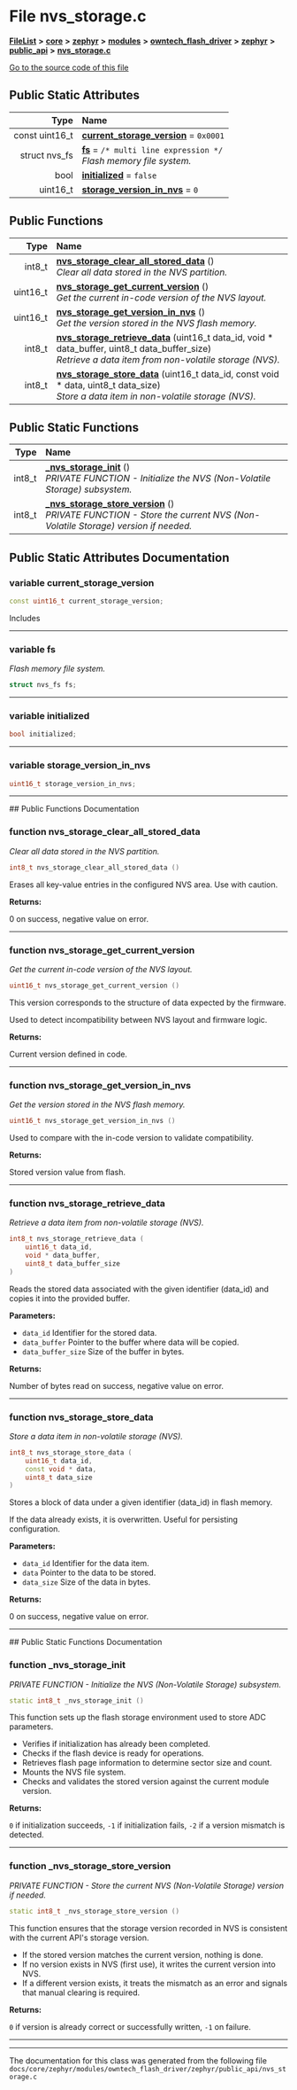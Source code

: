 

# File nvs\_storage.c



[**FileList**](files.md) **>** [**core**](dir_771164b9325b04f1442f7a3ffa8ecb89.md) **>** [**zephyr**](dir_09002e7ce91f09aeb040dfd1861a47f4.md) **>** [**modules**](dir_6d0fb8ab814c517e7f155fb837e32f72.md) **>** [**owntech\_flash\_driver**](dir_47b8019f52d29447200a9fe029247d2f.md) **>** [**zephyr**](dir_b20d16dae1dc20106d56014478318b72.md) **>** [**public\_api**](dir_ce5a725b60c8953eacf539a6c77604d3.md) **>** [**nvs\_storage.c**](nvs__storage_8c.md)

[Go to the source code of this file](nvs__storage_8c_source.md)


























## Public Static Attributes

| Type | Name |
| ---: | :--- |
|  const uint16\_t | [**current\_storage\_version**](#variable-current_storage_version)   = `0x0001`<br> |
|  struct nvs\_fs | [**fs**](#variable-fs)   = `/* multi line expression */`<br>_Flash memory file system._  |
|  bool | [**initialized**](#variable-initialized)   = `false`<br> |
|  uint16\_t | [**storage\_version\_in\_nvs**](#variable-storage_version_in_nvs)   = `0`<br> |














## Public Functions

| Type | Name |
| ---: | :--- |
|  int8\_t | [**nvs\_storage\_clear\_all\_stored\_data**](#function-nvs_storage_clear_all_stored_data) () <br>_Clear all data stored in the NVS partition._  |
|  uint16\_t | [**nvs\_storage\_get\_current\_version**](#function-nvs_storage_get_current_version) () <br>_Get the current in-code version of the NVS layout._  |
|  uint16\_t | [**nvs\_storage\_get\_version\_in\_nvs**](#function-nvs_storage_get_version_in_nvs) () <br>_Get the version stored in the NVS flash memory._  |
|  int8\_t | [**nvs\_storage\_retrieve\_data**](#function-nvs_storage_retrieve_data) (uint16\_t data\_id, void \* data\_buffer, uint8\_t data\_buffer\_size) <br>_Retrieve a data item from non-volatile storage (NVS)._  |
|  int8\_t | [**nvs\_storage\_store\_data**](#function-nvs_storage_store_data) (uint16\_t data\_id, const void \* data, uint8\_t data\_size) <br>_Store a data item in non-volatile storage (NVS)._  |


## Public Static Functions

| Type | Name |
| ---: | :--- |
|  int8\_t | [**\_nvs\_storage\_init**](#function-_nvs_storage_init) () <br>_PRIVATE FUNCTION - Initialize the NVS (Non-Volatile Storage) subsystem._  |
|  int8\_t | [**\_nvs\_storage\_store\_version**](#function-_nvs_storage_store_version) () <br>_PRIVATE FUNCTION - Store the current NVS (Non-Volatile Storage) version if needed._  |


























## Public Static Attributes Documentation




### variable current\_storage\_version 

```C++
const uint16_t current_storage_version;
```



Includes 


        

<hr>



### variable fs 

_Flash memory file system._ 
```C++
struct nvs_fs fs;
```




<hr>



### variable initialized 

```C++
bool initialized;
```




<hr>



### variable storage\_version\_in\_nvs 

```C++
uint16_t storage_version_in_nvs;
```




<hr>
## Public Functions Documentation




### function nvs\_storage\_clear\_all\_stored\_data 

_Clear all data stored in the NVS partition._ 
```C++
int8_t nvs_storage_clear_all_stored_data () 
```



Erases all key-value entries in the configured NVS area. Use with caution.




**Returns:**

0 on success, negative value on error. 





        

<hr>



### function nvs\_storage\_get\_current\_version 

_Get the current in-code version of the NVS layout._ 
```C++
uint16_t nvs_storage_get_current_version () 
```



This version corresponds to the structure of data expected by the firmware.


Used to detect incompatibility between NVS layout and firmware logic.




**Returns:**

Current version defined in code. 





        

<hr>



### function nvs\_storage\_get\_version\_in\_nvs 

_Get the version stored in the NVS flash memory._ 
```C++
uint16_t nvs_storage_get_version_in_nvs () 
```



Used to compare with the in-code version to validate compatibility.




**Returns:**

Stored version value from flash. 





        

<hr>



### function nvs\_storage\_retrieve\_data 

_Retrieve a data item from non-volatile storage (NVS)._ 
```C++
int8_t nvs_storage_retrieve_data (
    uint16_t data_id,
    void * data_buffer,
    uint8_t data_buffer_size
) 
```



Reads the stored data associated with the given identifier (data\_id) and copies it into the provided buffer.




**Parameters:**


* `data_id` Identifier for the stored data. 
* `data_buffer` Pointer to the buffer where data will be copied. 
* `data_buffer_size` Size of the buffer in bytes.



**Returns:**

Number of bytes read on success, negative value on error. 





        

<hr>



### function nvs\_storage\_store\_data 

_Store a data item in non-volatile storage (NVS)._ 
```C++
int8_t nvs_storage_store_data (
    uint16_t data_id,
    const void * data,
    uint8_t data_size
) 
```



Stores a block of data under a given identifier (data\_id) in flash memory.


If the data already exists, it is overwritten. Useful for persisting configuration.




**Parameters:**


* `data_id` Identifier for the data item. 
* `data` Pointer to the data to be stored. 
* `data_size` Size of the data in bytes.



**Returns:**

0 on success, negative value on error. 





        

<hr>
## Public Static Functions Documentation




### function \_nvs\_storage\_init 

_PRIVATE FUNCTION - Initialize the NVS (Non-Volatile Storage) subsystem._ 
```C++
static int8_t _nvs_storage_init () 
```



This function sets up the flash storage environment used to store ADC parameters.



* Verifies if initialization has already been completed.
* Checks if the flash device is ready for operations.
* Retrieves flash page information to determine sector size and count.
* Mounts the NVS file system.
* Checks and validates the stored version against the current module version.






**Returns:**

`0` if initialization succeeds, `-1` if initialization fails, `-2` if a version mismatch is detected. 





        

<hr>



### function \_nvs\_storage\_store\_version 

_PRIVATE FUNCTION - Store the current NVS (Non-Volatile Storage) version if needed._ 
```C++
static int8_t _nvs_storage_store_version () 
```



This function ensures that the storage version recorded in NVS is consistent with the current API's storage version.



* If the stored version matches the current version, nothing is done.
* If no version exists in NVS (first use), it writes the current version into NVS.
* If a different version exists, it treats the mismatch as an error and signals that manual clearing is required.






**Returns:**

`0` if version is already correct or successfully written, `-1` on failure. 





        

<hr>

------------------------------
The documentation for this class was generated from the following file `docs/core/zephyr/modules/owntech_flash_driver/zephyr/public_api/nvs_storage.c`

